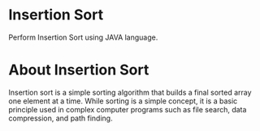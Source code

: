 # Insertion Sort
Perform Insertion Sort using JAVA language.

# About Insertion Sort
Insertion sort is a simple sorting algorithm that builds a final sorted array one element at a time. While sorting is a simple concept, it is a 
basic principle used in complex computer programs such as file search, data compression, and path finding.

